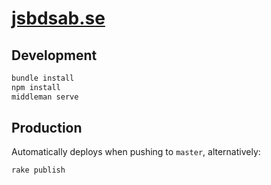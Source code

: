 # [jsbdsab.se](https://jsbdsab.se/)

## Development

```sh
bundle install
npm install
middleman serve
```

## Production

Automatically deploys when pushing to `master`, alternatively:

```
rake publish
```
